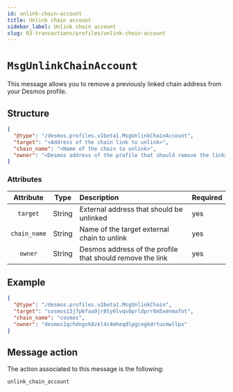 ```yaml
---
id: unlink-chain-account
title: Unlink chain account
sidebar_label: Unlink chain account
slug: 03-transactions/profiles/unlink-chain-account
---
```


# `MsgUnlinkChainAccount`
This message allows you to remove a previously linked chain address from your Desmos profile.

## Structure
```json
{
  "@type": "/desmos.profiles.v1beta1.MsgUnlinkChainAccount",
  "target": "<Address of the chain link to unlink>",
  "chain_name": "<Name of the chain to unlink>",
  "owner": "<Desmos address of the profile that should remove the link>"
}
```

### Attributes

| Attribute | Type | Description | Required |
| :-------: | :----: | :-------- | :------- |
| `target` | String | External address that should be unlinked | yes |
| `chain_name` | String | Name of the target external chain to unlink | yes |
| `owner` | String | Desmos address of the profile that should remove the link | yes |

## Example
```json
{
  "@type": "/desmos.profiles.v1beta1.MsgUnlinkChain",
  "target": "cosmos13j7p6faa9jr8ty6lvqv0prldprr6m5xenmafnt",
  "chain_name": "cosmos",
  "owner": "desmos1qchdngxk8zkl4c4mheqdlpgcegkdrtucmwllpx"
}
```


## Message action
The action associated to this message is the following:

```
unlink_chain_account
```
